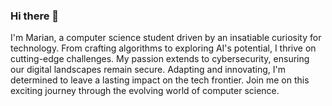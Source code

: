 ### Hi there 👋

I'm Marian, a computer science student driven by an insatiable curiosity for technology. From crafting algorithms to exploring AI's potential, I thrive on cutting-edge challenges. My passion extends to cybersecurity, ensuring our digital landscapes remain secure. Adapting and innovating, I'm determined to leave a lasting impact on the tech frontier. Join me on this exciting journey through the evolving world of computer science.
